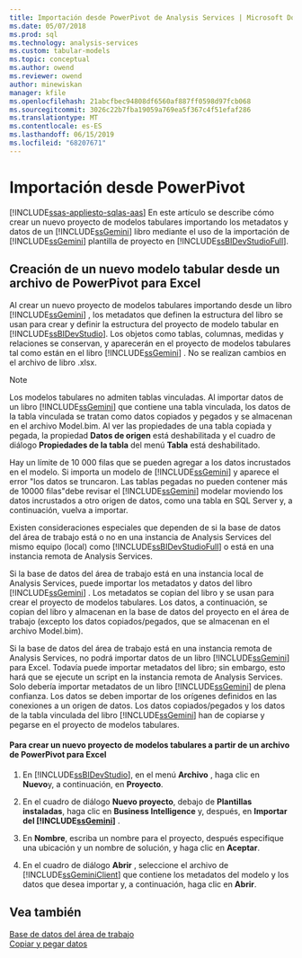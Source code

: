 ```yaml
---
title: Importación desde PowerPivot de Analysis Services | Microsoft Docs
ms.date: 05/07/2018
ms.prod: sql
ms.technology: analysis-services
ms.custom: tabular-models
ms.topic: conceptual
ms.author: owend
ms.reviewer: owend
author: minewiskan
manager: kfile
ms.openlocfilehash: 21abcfbec94808df6560af887ff0598d97fcb068
ms.sourcegitcommit: 3026c22b7fba19059a769ea5f367c4f51efaf286
ms.translationtype: MT
ms.contentlocale: es-ES
ms.lasthandoff: 06/15/2019
ms.locfileid: "68207671"
---
```

# <a name="import-from-power-pivot"></a>Importación desde PowerPivot 
[!INCLUDE[ssas-appliesto-sqlas-aas](../../includes/ssas-appliesto-sqlas-aas.md)]
  En este artículo se describe cómo crear un nuevo proyecto de modelos tabulares importando los metadatos y datos de un [!INCLUDE[ssGemini](../../includes/ssgemini-md.md)] libro mediante el uso de la importación de [!INCLUDE[ssGemini](../../includes/ssgemini-md.md)] plantilla de proyecto en [!INCLUDE[ssBIDevStudioFull](../../includes/ssbidevstudiofull-md.md)].  
  
## <a name="create-a-new-tabular-model-from-a-power-pivot-for-excel-file"></a>Creación de un nuevo modelo tabular desde un archivo de PowerPivot para Excel  
 Al crear un nuevo proyecto de modelos tabulares importando desde un libro [!INCLUDE[ssGemini](../../includes/ssgemini-md.md)] , los metadatos que definen la estructura del libro se usan para crear y definir la estructura del proyecto de modelo tabular en [!INCLUDE[ssBIDevStudio](../../includes/ssbidevstudio-md.md)]. Los objetos como tablas, columnas, medidas y relaciones se conservan, y aparecerán en el proyecto de modelos tabulares tal como están en el libro [!INCLUDE[ssGemini](../../includes/ssgemini-md.md)] . No se realizan cambios en el archivo de libro .xlsx.  
  
> [!NOTE]  
>  Los modelos tabulares no admiten tablas vinculadas. Al importar datos de un libro [!INCLUDE[ssGemini](../../includes/ssgemini-md.md)] que contiene una tabla vinculada, los datos de la tabla vinculada se tratan como datos copiados y pegados y se almacenan en el archivo Model.bim. Al ver las propiedades de una tabla copiada y pegada, la propiedad **Datos de origen** está deshabilitada y el cuadro de diálogo **Propiedades de la tabla** del menú **Tabla** está deshabilitado.  
>   
>  Hay un límite de 10 000 filas que se pueden agregar a los datos incrustados en el modelo. Si importa un modelo de [!INCLUDE[ssGemini](../../includes/ssgemini-md.md)] y aparece el error "los datos se truncaron. Las tablas pegadas no pueden contener más de 10000 filas"debe revisar el [!INCLUDE[ssGemini](../../includes/ssgemini-md.md)] modelar moviendo los datos incrustados a otro origen de datos, como una tabla en SQL Server y, a continuación, vuelva a importar.  
  
 Existen consideraciones especiales que dependen de si la base de datos del área de trabajo está o no en una instancia de Analysis Services del mismo equipo (local) como [!INCLUDE[ssBIDevStudioFull](../../includes/ssbidevstudiofull-md.md)] o está en una instancia remota de Analysis Services.  
  
 Si la base de datos del área de trabajo está en una instancia local de Analysis Services, puede importar los metadatos y datos del libro [!INCLUDE[ssGemini](../../includes/ssgemini-md.md)] . Los metadatos se copian del libro y se usan para crear el proyecto de modelos tabulares. Los datos, a continuación, se copian del libro y almacenan en la base de datos del proyecto en el área de trabajo (excepto los datos copiados/pegados, que se almacenan en el archivo Model.bim).  
  
 Si la base de datos del área de trabajo está en una instancia remota de Analysis Services, no podrá importar datos de un libro [!INCLUDE[ssGemini](../../includes/ssgemini-md.md)] para Excel. Todavía puede importar metadatos del libro; sin embargo, esto hará que se ejecute un script en la instancia remota de Analysis Services. Solo debería importar metadatos de un libro [!INCLUDE[ssGemini](../../includes/ssgemini-md.md)] de plena confianza. Los datos se deben importar de los orígenes definidos en las conexiones a un origen de datos. Los datos copiados/pegados y los datos de la tabla vinculada del libro [!INCLUDE[ssGemini](../../includes/ssgemini-md.md)] han de copiarse y pegarse en el proyecto de modelos tabulares.  
  
#### <a name="to-create-a-new-tabular-model-project-from-a-power-pivot-for-excel-file"></a>Para crear un nuevo proyecto de modelos tabulares a partir de un archivo de PowerPivot para Excel  
  
1.  En [!INCLUDE[ssBIDevStudio](../../includes/ssbidevstudio-md.md)], en el menú **Archivo** , haga clic en **Nuevo**y, a continuación, en **Proyecto**.  
  
2.  En el cuadro de diálogo **Nuevo proyecto**, debajo de **Plantillas instaladas**, haga clic en **Business Intelligence** y, después, en **Importar del [!INCLUDE[ssGemini](../../includes/ssgemini-md.md)]** .  
  
3.  En  **Nombre**, escriba un nombre para el proyecto, después especifique una ubicación y un nombre de solución, y haga clic en **Aceptar**.  
  
4.  En el cuadro de diálogo **Abrir** , seleccione el archivo de [!INCLUDE[ssGeminiClient](../../includes/ssgeminiclient-md.md)] que contiene los metadatos del modelo y los datos que desea importar y, a continuación, haga clic en **Abrir**.  
  
## <a name="see-also"></a>Vea también  
 [Base de datos del área de trabajo](../../analysis-services/tabular-models/workspace-database-ssas-tabular.md)   
 [Copiar y pegar datos](../../analysis-services/tabular-models/ssas-import-data-copy-and-paste-data.md)  
  
  
